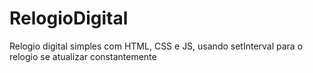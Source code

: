 # RelogioDigital
Relogio digital simples com HTML, CSS e JS, usando setInterval para o relogio se atualizar constantemente 
